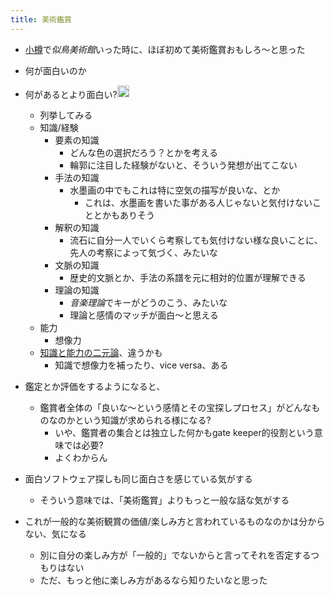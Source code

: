 ```yaml
---
title: 美術鑑賞
---
```


* [小樽](%E5%B0%8F%E6%A8%BD.md)で*似鳥美術館*いった時に、ほぼ初めて美術鑑賞おもしろ〜と思った

* 何が面白いのか

* 何があるとより面白い?<img src='https://scrapbox.io/api/pages/blu3mo-public/blu3mo/icon' alt='blu3mo.icon' height="19.5"/>
  
  * 列挙してみる
  * 知識/経験
    * 要素の知識
      * どんな色の選択だろう？とかを考える
      * 輪郭に注目した経験がないと、そういう発想が出てこない
    * 手法の知識
      * 水墨画の中でもこれは特に空気の描写が良いな、とか
        * これは、水墨画を書いた事がある人じゃないと気付けないこととかもありそう
    * 解釈の知識
      * 流石に自分一人でいくら考察しても気付けない様な良いことに、先人の考察によって気づく、みたいな
    * 文脈の知識
      * 歴史的文脈とか、手法の系譜を元に相対的位置が理解できる
    * 理論の知識
      * *音楽理論*でキーがどうのこう、みたいな
      * 理論と感情のマッチが面白〜と思える
  * 能力
    * 想像力
  * [知識と能力の二元論](%E7%9F%A5%E8%AD%98%E3%81%A8%E8%83%BD%E5%8A%9B%E3%81%AE%E4%BA%8C%E5%85%83%E8%AB%96.md)、違うかも
    * 知識で想像力を補ったり、vice versa、ある
* 鑑定とか評価をするようになると、
  
  * 鑑賞者全体の「良いな〜という感情とその宝探しプロセス」がどんなものなのかという知識が求められる様になる?
    * いや、鑑賞者の集合とは独立した何かもgate keeper的役割という意味では必要?
    * よくわからん
* 面白ソフトウェア探しも同じ面白さを感じている気がする
  
  * そういう意味では、「美術鑑賞」よりもっと一般な話な気がする
* これが一般的な美術観賞の価値/楽しみ方と言われているものなのかは分からない、気になる
  
  * 別に自分の楽しみ方が「一般的」でないからと言ってそれを否定するつもりはない
  * ただ、もっと他に楽しみ方があるなら知りたいなと思った
